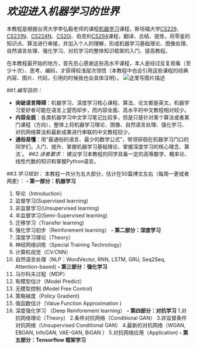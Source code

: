 ﻿# *欢迎进入机器学习的世界* 

本教程是根据台湾大学李弘毅老师的课程[机器学习](http://speech.ee.ntu.edu.tw/~tlkagk/%20%E2%80%9C%E6%9C%BA%E5%99%A8%E5%AD%A6%E4%B9%A0%E2%80%9D)课程，斯坦福大学[CS229](http://cs229.stanford.edu/)、[CS231N](http://cs231n.stanford.edu/)、[CS224N](https://web.stanford.edu/class/cs224n/)、[CS20i](http://web.stanford.edu/class/cs20si/syllabus.html)、伯克利[CS294](http://rail.eecs.berkeley.edu/deeprlcourse/)课程，翻译、总结、提炼，将零星的知识点、算法进行串接，并加入个人的理解，形成机器学习基础理论、图像处理、自然语言处理、强化学习、对抗学习的整体知识框架的入门、提高教程。

在本教程最开始的地方，首先忠心感谢这些高水平课程，本人是经过反复观看（至少十次）、思考、编码，才获得较浅层次领悟（本教程中也会引用这些课程的经典内容、图片、代码，引用的时候我也会具体注明）。
![这里写图片描述](https://img-blog.csdn.net/20180902230014846?watermark/2/text/aHR0cHM6Ly9ibG9nLmNzZG4ubmV0L2R1a3VrdTUwMzg=/font/5a6L5L2T/fontsize/400/fill/I0JBQkFCMA==/dissolve/70)


##*1.编写目的：*

 - **突破语言障碍**：机器学习、深度学习核心课程、算法、论文都是英文。机器学习爱好者可能在语言上望而却步，而内容全面、高水平的中文教程相对较少。
 - **内容全面**：各类机器学习中文学习笔记比较多，但是只是针对某个算法或者某门课程（方向），整体上将机器学习理论、图像、自然语言处理、强化学习、对抗网络算法和最新成果进行串联的中文教程较少。
 -  **通俗易懂**：用“最通俗的语言、最少的数学公式”，带领徘徊在机器学习门口的同学们，入门、提升、掌握机器学习基础理论、掌握深度学习的核心理念、算法`。
##*2.读者要求：*
建议学习本教程的同学具备一定的高等数学、概率论、线性代数的知识和掌握Python语言。

##*3.学习规划：*
本教程一共分为五大部分，估计在50篇博文左右（每周一更或者两更）：
 **- 第一部分：机器学习**
 1. 导论（Introduction）
 2. 监督学习(Supervised learning)
 3. 非监督学习(Unsupervised learning)
 4. 半监督学习(Semi-Supervised learning)
 5. 迁移学习（Transfer learning)
 6. 强化学习初步（Reinforement learning）
 **- 第二部分：深度学习**
 1. 深度学习理论（Theory）
 2. 神经网络训练（Special Training Technology） 
 3. 计算机视觉（CV:CNN）
 4. 自然语言处理（NLP：WordVector, RNN, LSTM, GRU, Seq2Seq, Attention-based) 
 **- 第三部分：强化学习**
 1. 马尔科夫过程（MDP）
 2. 有模型估计（Model Predict）
 3. 无模型控制  (Model Free Control)
 4. 策略梯度（Policy Gradient)
 5. 值函数估计（Value Function Approximation )
 6. 深度强化学习 （Deep  Reinforement learning） 
 **- 第四部分：对抗学习**
 1.对抗网络理论（Theory）
 2.条件对抗网络（Conditional GAN） 
 3.非监督条件对抗网络（Unsupervised Conditional GAN）
 4.最新的对抗网络（WGAN, EBGAN, InfoGAN, VAE-GAN, BiGAN ）
 5.对抗网络应用（Application)
 **- 第五部分：Tensorflow 框架学习**
